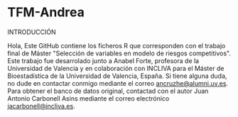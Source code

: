 # TFM-Andrea
INTRODUCCIÓN

Hola,
Este GitHub contiene los ficheros R que corresponden con el trabajo final de Máster "Selección de variables en modelo de riesgos competitivos". Este trabajo fue desarrolado junto a Anabel Forte, profesora de la Universidad de Valencia y en colaboración con INCLIVA para el Máster de Bioestadística de la Universidad de Valencia, España. Si tiene alguna duda, no dude en contactar conmigo mediante el correo ancruzhe@alumni.uv.es. Para obtener el banco de datos original, contactad con el autor Juan Antonio Carbonell Asins mediante el correo electrónico jacarbonell@incliva.es.
